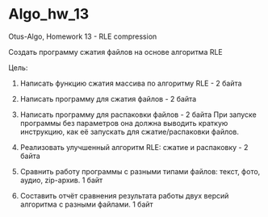 # Algo_hw_13
Otus-Algo, Homework 13 - RLE compression

Создать программу сжатия файлов на основе алгоритма RLE

Цель: 

1. Написать функцию сжатия массива по алгоритму RLE - 2 байта

2. Написать программу для сжатия файлов - 2 байта 

3. Написать программу для распаковки файлов - 2 байта При запуске программы без параметров она должна выводить краткую инструкцию, как её запускать для сжатие/распаковки файлов. 

4. Реализовать улучшенный алгоритм RLE: сжатие и распаковку - 2 байта

5. Сравнить работу программы с разными типами файлов: текст, фото, аудио, zip-архив. 1 байт 

6. Составить отчёт сравнения результата работы двух версий алгоритма с разными файлами. 1 байт
